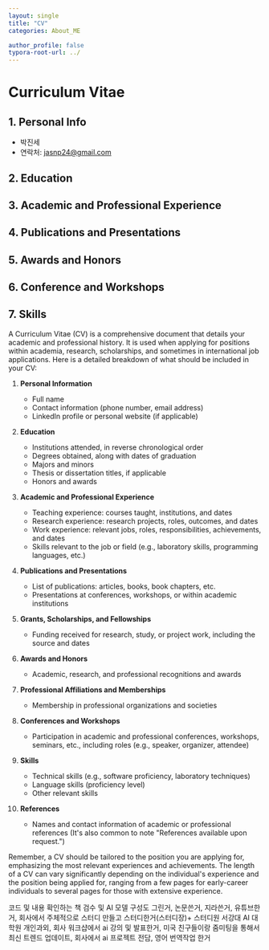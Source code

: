 ```yaml
---
layout: single
title: "CV"
categories: About_ME

author_profile: false
typora-root-url: ../
---
```


# Curriculum Vitae

## 1. Personal Info
  - 박진세
  - 연락처: jasnp24@gmail.com

## 2. Education

## 3. Academic and Professional Experience

## 4. Publications and Presentations

## 5. Awards and Honors

## 6. Conference and Workshops

## 7. Skills





A Curriculum Vitae (CV) is a comprehensive document that details your academic and professional history. It is used when applying for positions within academia, research, scholarships, and sometimes in international job applications. Here is a detailed breakdown of what should be included in your CV:

1. **Personal Information**
   - Full name
   - Contact information (phone number, email address)
   - LinkedIn profile or personal website (if applicable)

2. **Education**
   - Institutions attended, in reverse chronological order
   - Degrees obtained, along with dates of graduation
   - Majors and minors
   - Thesis or dissertation titles, if applicable
   - Honors and awards

3. **Academic and Professional Experience**
   - Teaching experience: courses taught, institutions, and dates
   - Research experience: research projects, roles, outcomes, and dates
   - Work experience: relevant jobs, roles, responsibilities, achievements, and dates
   - Skills relevant to the job or field (e.g., laboratory skills, programming languages, etc.)

4. **Publications and Presentations**
   - List of publications: articles, books, book chapters, etc.
   - Presentations at conferences, workshops, or within academic institutions

5. **Grants, Scholarships, and Fellowships**
   - Funding received for research, study, or project work, including the source and dates

6. **Awards and Honors**
   - Academic, research, and professional recognitions and awards

7. **Professional Affiliations and Memberships**
   - Membership in professional organizations and societies

8. **Conferences and Workshops**
   - Participation in academic and professional conferences, workshops, seminars, etc., including roles (e.g., speaker, organizer, attendee)

9. **Skills**
   - Technical skills (e.g., software proficiency, laboratory techniques)
   - Language skills (proficiency level)
   - Other relevant skills

10. **References**
    - Names and contact information of academic or professional references (It's also common to note "References available upon request.")

Remember, a CV should be tailored to the position you are applying for, emphasizing the most relevant experiences and achievements. The length of a CV can vary significantly depending on the individual's experience and the position being applied for, ranging from a few pages for early-career individuals to several pages for those with extensive experience. 

코드 및 내용 확인하는 책 검수 및 AI 모델 구성도 그린거, 논문쓴거, 지라쓴거, 유튜브한거, 회사에서 주체적으로 스터디 만들고 스터디한거(스터디장)+ 스터디원 서강대 AI 대학원 개인과외, 회사 워크샵에서 ai 강의 및 발표한거, 미국 친구들이랑 줌미팅을 통해서 최신 트렌드 업데이트, 회사에서 ai 프로젝트 전담, 영어 번역작업 한거

